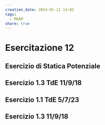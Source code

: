 ```yaml
---
creation_date: 2024-02-11 14:02
tags:
  - MAAM
share: true
---
```

# Esercitazione 12

## Esercizio di Statica Potenziale

## Esercizio 1.3 TdE 11/9/18

## Esercizio 1.1 TdE 5/7/23

## Esercizio 1.3 11/9/18


